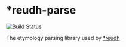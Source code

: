 # \*reudh-parse

[![Build Status](https://travis-ci.org/benweedon/reudh-parse.svg?branch=master)](https://travis-ci.org/benweedon/reudh-parse)

The etymology parsing library used by [\*reudh](https://github.com/benweedon/reudh)
